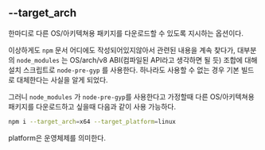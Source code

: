 ## --target_arch

한마디로 다른 OS/아키텍쳐용 패키지를 다운로드할 수 있도록 지시하는 옵션이다. 

이상하게도 `npm` 문서 어디에도 작성되어있지않아서 관련된 내용을 계속 찾다가,
대부분의 `node_modules` 는 OS/arch/v8 ABI(컴파일된 API라고 생각하면 될 듯) 조합에 대해 설치 스크립트로 `node-pre-gyp` 를 사용한다. 하나라도 사용할 수 없는 경우 기본 빌드로 대체한다는 사실을 알게 되었다.

그러니 `node_modules` 가 `node-pre-gyp`를 사용한다고 가정할때 다른 OS/아키텍쳐용 패키지를 다운로드하고 싶을때 다음과 같이 사용 가능하다.

```sh
npm i --target_arch=x64 --target_platform=linux
```

platform은 운영체제를 의미한다.